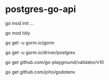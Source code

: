 # postgres-go-api

go mod init ...

go mod tidy

go get -u gorm.io/gorm

go get -u gorm.io/driver/postgres

go get github.com/go-playground/validator/v10

go get github.com/joho/godotenv
